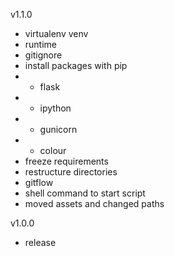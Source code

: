 



v1.1.0
- virtualenv venv
- runtime
- gitignore
- install packages with pip
- - flask
- - ipython
- - gunicorn
- - colour
- freeze requirements
- restructure directories
- gitflow
- shell command to start script
- moved assets and changed paths


v1.0.0
- release

